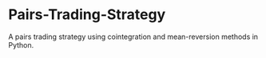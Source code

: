 # Pairs-Trading-Strategy

A pairs trading strategy using cointegration and mean-reversion methods in Python.
